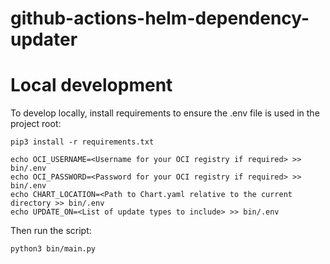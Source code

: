 # github-actions-helm-dependency-updater

<!-- BEGIN_ACTION_DOCS -->
<!-- END_ACTION_DOCS -->

# Local development

To develop locally, install requirements to ensure the .env file is used in the project root:

```
pip3 install -r requirements.txt
```

```
echo OCI_USERNAME=<Username for your OCI registry if required> >> bin/.env
echo OCI_PASSWORD=<Password for your OCI registry if required> >> bin/.env
echo CHART_LOCATION=<Path to Chart.yaml relative to the current directory >> bin/.env
echo UPDATE_ON=<List of update types to include> >> bin/.env
```

Then run the script:

```
python3 bin/main.py
```

